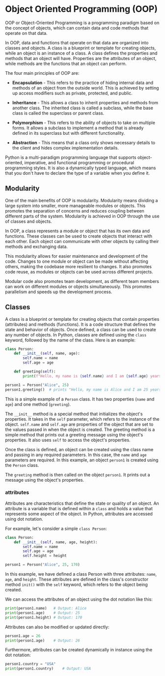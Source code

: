 # Object Oriented Programming (OOP)

OOP or Object-Oriented Programming is a programming paradigm based on the concept of objects, which can contain data and code methods that operate on that data.

In OOP, data and functions that operate on that data are organized into classes and objects. A class is a blueprint or template for creating objects, while an object is an instance of a class. A class defines the properties and methods that an object will have. Properties are the attributes of an object, while methods are the functions that an object can perform.

The four main principles of OOP are:

- **Encapsulation** - This refers to the practice of hiding internal data and methods of an object from the outside world. This is achieved by setting up access modifiers such as private, protected, and public.

- **Inheritance** - This allows a class to inherit properties and methods from another class. The inherited class is called a subclass, while the base class is called the superclass or parent class.

- **Polymorphism** - This refers to the ability of objects to take on multiple forms. It allows a subclass to implement a method that is already defined in its superclass but with different functionality.

- **Abstraction** - This means that a class only shows necessary details to the client and hides complex implementation details.

Python is a multi-paradigm programming language that supports object-oriented, imperative, and functional programming or procedural programming styles. It is also a dynamically typed language, which means that you don't have to declare the type of a variable when you define it.

## Modularity

One of the main benefits of OOP is modularity. Modularity means dividing a large system into smaller, more manageable modules or objects. This promotes the separation of concerns and reduces coupling between different parts of the system. Modularity is achieved in OOP through the use of classes and objects.

In OOP, a class represents a module or object that has its own data and functions. These classes can be used to create objects that interact with each other. Each object can communicate with other objects by calling their methods and exchanging data.

This modularity allows for easier maintenance and development of the code. Changes to one module or object can be made without affecting others, making the codebase more resilient to changes. It also promotes code reuse, as modules or objects can be used across different projects.

Modular code also promotes team development, as different team members can work on different modules or objects simultaneously. This promotes parallelism and speeds up the development process.

## Classes

A class is a blueprint or template for creating objects that contain properties (attributes) and methods (functions). It is a code structure that defines the state and behavior of objects. Once defined, a class can be used to create any number of objects.
In Python, classes are defined using the `class` keyword, followed by the name of the class. Here is an example:

```python {cmd}
class Person:
    def __init__(self, name, age):
        self.name = name
        self.age = age

    def greeting(self):
        print(f"Hello, my name is {self.name} and I am {self.age} years old.")

person1 = Person("Alice", 25)
person1.greeting()  # prints "Hello, my name is Alice and I am 25 years old."
```

This is a simple example of a `Person` class. It has two properties (`name` and `age`) and one method (`greeting`).

The `__init__` method is a special method that initializes the object's properties. It takes in the `self` parameter, which refers to the instance of the object. `self.name` and `self.age` are properties of the object that are set to the values passed in when the object is created.
The greeting method is a simple method that prints out a greeting message using the object's properties. It also uses `self` to access the object's properties.

Once the class is defined, an object can be created using the class name and passing in any required parameters. In this case, the `name` and `age` parameters are required. In this example, an object `person1` is created using the `Person` class.

The `greeting` method is then called on the object `person1`. It prints out a message using the object's properties.

### attributes

Attributes are characteristics that define the state or quality of an object. An attribute is a variable that is defined within a `class` and holds a value that represents some aspect of the object. In Python, attributes are accessed using dot notation.

For example, let's consider a simple `class Person`:

```python {cmd}
class Person:
    def __init__(self, name, age, height):
        self.name = name
        self.age = age
        self.height = height

person1 = Person("Alice", 25, 170)
```

In this example, we have defined a class Person with three attributes: `name`, `age`, and `height`. These attributes are defined in the class's constructor method `init()` with the `self` keyword, which refers to the object being created.

We can access the attributes of an object using the dot notation like this:

```python
print(person1.name)   # Output: Alice
print(person1.age)    # Output: 25
print(person1.height) # Output: 170
```

Attributes can also be modified or updated directly:

```python {cmd}
person1.age = 26
print(person1.age)    # Output: 26
```

Furthermore, attributes can be created dynamically in instance using the dot notation:

```python
person1.country = "USA"
print(person1.country)    # Output: USA
```
